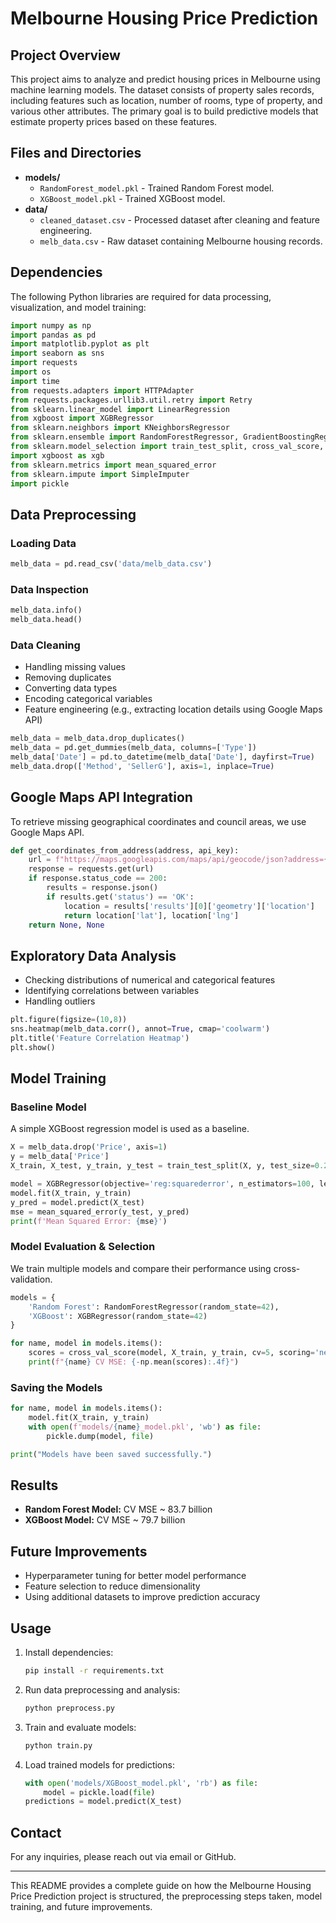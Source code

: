 # Melbourne Housing Price Prediction

## Project Overview
This project aims to analyze and predict housing prices in Melbourne using machine learning models. The dataset consists of property sales records, including features such as location, number of rooms, type of property, and various other attributes. The primary goal is to build predictive models that estimate property prices based on these features.

## Files and Directories
- **models/**
  - `RandomForest_model.pkl` - Trained Random Forest model.
  - `XGBoost_model.pkl` - Trained XGBoost model.
- **data/**
  - `cleaned_dataset.csv` - Processed dataset after cleaning and feature engineering.
  - `melb_data.csv` - Raw dataset containing Melbourne housing records.

## Dependencies
The following Python libraries are required for data processing, visualization, and model training:

```python
import numpy as np
import pandas as pd
import matplotlib.pyplot as plt
import seaborn as sns
import requests
import os
import time
from requests.adapters import HTTPAdapter
from requests.packages.urllib3.util.retry import Retry
from sklearn.linear_model import LinearRegression    
from xgboost import XGBRegressor                    
from sklearn.neighbors import KNeighborsRegressor
from sklearn.ensemble import RandomForestRegressor, GradientBoostingRegressor, AdaBoostRegressor
from sklearn.model_selection import train_test_split, cross_val_score, GridSearchCV
import xgboost as xgb
from sklearn.metrics import mean_squared_error
from sklearn.impute import SimpleImputer
import pickle
```

## Data Preprocessing
### Loading Data
```python
melb_data = pd.read_csv('data/melb_data.csv')
```
### Data Inspection
```python
melb_data.info()
melb_data.head()
```
### Data Cleaning
- Handling missing values
- Removing duplicates
- Converting data types
- Encoding categorical variables
- Feature engineering (e.g., extracting location details using Google Maps API)

```python
melb_data = melb_data.drop_duplicates()
melb_data = pd.get_dummies(melb_data, columns=['Type'])
melb_data['Date'] = pd.to_datetime(melb_data['Date'], dayfirst=True)
melb_data.drop(['Method', 'SellerG'], axis=1, inplace=True)
```

## Google Maps API Integration
To retrieve missing geographical coordinates and council areas, we use Google Maps API.

```python
def get_coordinates_from_address(address, api_key):
    url = f"https://maps.googleapis.com/maps/api/geocode/json?address={address}&key={api_key}"
    response = requests.get(url)
    if response.status_code == 200:
        results = response.json()
        if results.get('status') == 'OK':
            location = results['results'][0]['geometry']['location']
            return location['lat'], location['lng']
    return None, None
```

## Exploratory Data Analysis
- Checking distributions of numerical and categorical features
- Identifying correlations between variables
- Handling outliers

```python
plt.figure(figsize=(10,8))
sns.heatmap(melb_data.corr(), annot=True, cmap='coolwarm')
plt.title('Feature Correlation Heatmap')
plt.show()
```

## Model Training
### Baseline Model
A simple XGBoost regression model is used as a baseline.

```python
X = melb_data.drop('Price', axis=1)
y = melb_data['Price']
X_train, X_test, y_train, y_test = train_test_split(X, y, test_size=0.2, random_state=2)

model = XGBRegressor(objective='reg:squarederror', n_estimators=100, learning_rate=0.1, max_depth=3)
model.fit(X_train, y_train)
y_pred = model.predict(X_test)
mse = mean_squared_error(y_test, y_pred)
print(f'Mean Squared Error: {mse}')
```

### Model Evaluation & Selection
We train multiple models and compare their performance using cross-validation.

```python
models = {
    'Random Forest': RandomForestRegressor(random_state=42),
    'XGBoost': XGBRegressor(random_state=42)
}

for name, model in models.items():
    scores = cross_val_score(model, X_train, y_train, cv=5, scoring='neg_mean_squared_error')
    print(f"{name} CV MSE: {-np.mean(scores):.4f}")
```

### Saving the Models
```python
for name, model in models.items():
    model.fit(X_train, y_train)
    with open(f'models/{name}_model.pkl', 'wb') as file:
        pickle.dump(model, file)

print("Models have been saved successfully.")
```

## Results
- **Random Forest Model:** CV MSE ~ 83.7 billion
- **XGBoost Model:** CV MSE ~ 79.7 billion

## Future Improvements
- Hyperparameter tuning for better model performance
- Feature selection to reduce dimensionality
- Using additional datasets to improve prediction accuracy

## Usage
1. Install dependencies:
   ```sh
   pip install -r requirements.txt
   ```
2. Run data preprocessing and analysis:
   ```sh
   python preprocess.py
   ```
3. Train and evaluate models:
   ```sh
   python train.py
   ```
4. Load trained models for predictions:
   ```python
   with open('models/XGBoost_model.pkl', 'rb') as file:
       model = pickle.load(file)
   predictions = model.predict(X_test)
   ```

## Contact
For any inquiries, please reach out via email or GitHub.

---
This README provides a complete guide on how the Melbourne Housing Price Prediction project is structured, the preprocessing steps taken, model training, and future improvements.

